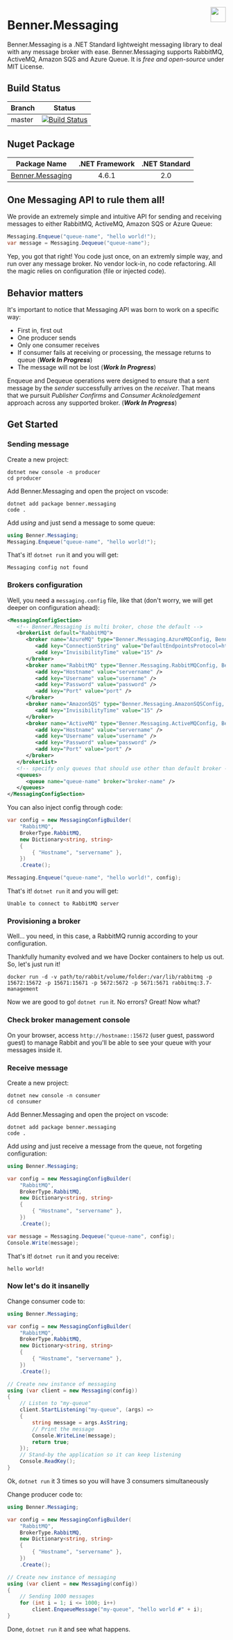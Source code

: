 [<img align="right" src="https://emojipedia-us.s3.dualstack.us-west-1.amazonaws.com/thumbs/160/google/146/flag-for-brazil_1f1e7-1f1f7.png" width="35x"/>](https://github.com/benner-sistemas/messaging/blob/master/LEIAME.md)

# Benner.Messaging

Benner.Messaging is a .NET Standard lightweight messaging library to deal with any message broker with ease.
Benner.Messaging supports RabbitMQ, ActiveMQ, Amazon SQS and Azure Queue. It is _free and open-source_ under MIT License.

## Build Status
Branch | Status
--- | :---:
master | [![Build Status](https://dev.azure.com/benner-tecnologia/benner-tecnologia/_apis/build/status/benner-sistemas.messaging?branchName=master)](https://dev.azure.com/benner-tecnologia/benner-tecnologia/_build/latest?definitionId=2&branchName=master)


## Nuget Package
| Package Name | .NET Framework | .NET Standard |
| ------------ | :------------: | :-----------: |
| [Benner.Messaging](https://www.nuget.org/packages/Benner.Messaging/) | 4.6.1 | 2.0 |

## One Messaging API to rule them all!

We provide an extremely simple and intuitive API for sending and receiving messages to either RabbitMQ, ActiveMQ, Amazon SQS or Azure Queue:

```csharp
Messaging.Enqueue("queue-name", "hello world!");
var message = Messaging.Dequeue("queue-name");
```

Yep, you got that right! You code just once, on an extremly simple way, and run over any message broker. No vendor lock-in, no code refactoring.
All the magic relies on configuration (file or injected code).

## Behavior matters

It's important to notice that Messaging API was born to work on a specific way:
* First in, first out 
* One producer sends
* Only one consumer receives
* If consumer fails at receiving or processing, the message returns to queue (***Work In Progress***)
* The message will not be lost (***Work In Progress***)

Enqueue and Dequeue operations were designed to ensure that a sent message by the _sender_ successfully arrives on the _receiver_. 
That means that we pursuit _Publisher Confirms_ and _Consumer Acknoledgement_ approach across any supported broker. (***Work In Progress***)

## Get Started

### Sending message

Create a new project:
```shell
dotnet new console -n producer
cd producer
```

Add Benner.Messaging and open the project on vscode:
```shell
dotnet add package benner.messaging
code .
```

Add _using_ and just send a message to some queue:
```csharp
using Benner.Messaging;
Messaging.Enqueue("queue-name", "hello world!");
```

That's it! `dotnet run` it and you will get:
```shell
Messaging config not found
```

### Brokers configuration

Well, you need a `messaging.config` file, like that (don't worry, we will get deeper on configuration ahead):
```xml
<MessagingConfigSection>
   <!-- Benner.Messaging is multi broker, chose the default -->
   <brokerList default="RabbitMQ">
      <broker name="AzureMQ" type="Benner.Messaging.AzureMQConfig, Benner.Messaging">
         <add key="ConnectionString" value="DefaultEndpointsProtocol=https;AccountName=accountName;AccountKey=accountKey;EndpointSuffix=core.windows.net" />
         <add key="InvisibilityTime" value="15" />
      </broker>
      <broker name="RabbitMQ" type="Benner.Messaging.RabbitMQConfig, Benner.Messaging">
         <add key="Hostname" value="servername" />
         <add key="Username" value="username" />
         <add key="Password" value="password" />
         <add key="Port" value="port" />
      </broker>
      <broker name="AmazonSQS" type="Benner.Messaging.AmazonSQSConfig, Benner.Messaging">
         <add key="InvisibilityTime" value="15" />
      </broker>
      <broker name="ActiveMQ" type="Benner.Messaging.ActiveMQConfig, Benner.Messaging">
         <add key="Hostname" value="servername" />
         <add key="Username" value="username" />
         <add key="Password" value="password" />
         <add key="Port" value="port" />
      </broker>
   </brokerList>
   <!-- specify only queues that should use other than default broker -->
   <queues>
      <queue name="queue-name" broker="broker-name" />
   </queues>
</MessagingConfigSection>
```

You can also inject config through code:
```csharp
var config = new MessagingConfigBuilder(
	"RabbitMQ", 
	BrokerType.RabbitMQ, 
	new Dictionary<string, string> 
	{ 
		{ "Hostname", "servername" },
	})
	.Create();

Messaging.Enqueue("queue-name", "hello world!", config);
```

That's it! `dotnet run` it and you will get:
```shell
Unable to connect to RabbitMQ server
```

### Provisioning a broker

Well... you need, in this case, a RabbitMQ runnig according to your configuration.

Thankfully humanity evolved and we have Docker containers to help us out. So, let's just run it!
```shell
docker run -d -v path/to/rabbit/volume/folder:/var/lib/rabbitmq -p 15672:15672 -p 15671:15671 -p 5672:5672 -p 5671:5671 rabbitmq:3.7-management
```

Now we are good to go! `dotnet run` it. No errors? Great! Now what?

### Check broker management console

On your browser, access `http://hostname::15672` (user guest, password guest) to manage Rabbit and you'll be able to see your queue with your messages inside it.

### Receive message
Create a new project:
```shell
dotnet new console -n consumer
cd consumer
```

Add Benner.Messaging and open the project on vscode:
```shell
dotnet add package benner.messaging
code .
```

Add _using_ and just receive a message from the queue, not forgeting configuration:
```csharp
using Benner.Messaging;

var config = new MessagingConfigBuilder(
	"RabbitMQ", 
	BrokerType.RabbitMQ, 
	new Dictionary<string, string> 
	{ 
		{ "Hostname", "servername" },
	})
	.Create();

var message = Messaging.Dequeue("queue-name", config);
Console.Write(message);
```

That's it! `dotnet run` it and you receive:
```shell
hello world! 
```

### Now let's do it insanelly

Change consumer code to:
```csharp
using Benner.Messaging;

var config = new MessagingConfigBuilder(
	"RabbitMQ", 
	BrokerType.RabbitMQ, 
	new Dictionary<string, string> 
	{ 
		{ "Hostname", "servername" },
	})
	.Create();

// Create new instance of messaging
using (var client = new Messaging(config))
{
    // Listen to "my-queue"
    client.StartListening("my-queue", (args) =>
    {
        string message = args.AsString;
        // Print the message
        Console.WriteLine(message);
        return true;
    });
    // Stand-by the application so it can keep listening
    Console.ReadKey();
}
```

Ok, `dotnet run` it 3 times so you will have 3 consumers simultaneously

Change producer code to:
```csharp
using Benner.Messaging;

var config = new MessagingConfigBuilder(
	"RabbitMQ", 
	BrokerType.RabbitMQ, 
	new Dictionary<string, string> 
	{ 
		{ "Hostname", "servername" },
	})
	.Create();

// Create new instance of messaging
using (var client = new Messaging(config))
{
    // Sending 1000 messages
    for (int i = 1; i <= 1000; i++)
        client.EnqueueMessage("my-queue", "hello world #" + i);
}
```

Done, `dotnet run` it and see what happens.